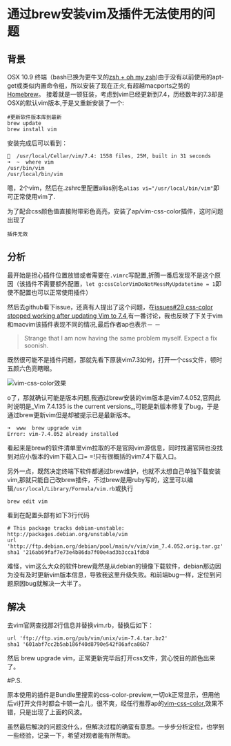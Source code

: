 通过brew安装vim及插件无法使用的问题
==============================================

## 背景
OSX 10.9 终端（bash已换为更牛叉的[zsh + oh my zsh](https://github.com/robbyrussell/oh-my-zsh))由于没有以前使用的apt-get或类似内置命令组，所以安装了现在正火,有超越macports之势的[Homebrew](http://brew.sh/)。
接着就是一顿狂装，考虑到vim已经更新到7.4，历经数年的7.3却是OSX的默认vim版本,于是又重新安装了一个:

    #更新软件版本库到最新
    brew update
    brew install vim

安装完成后可以看到：

    🍺  /usr/local/Cellar/vim/7.4: 1558 files, 25M, built in 31 seconds
    ➜  ~  where vim
    /usr/bin/vim
    /usr/local/bin/vim

嗯，2个vim，然后在.zshrc里配置alias别名`alias vi="/usr/local/bin/vim"`即可正常使用vim了.

为了配合css颜色值直接附带彩色高亮，安装了ap/vim-css-color插件，这时问题出现了

    插件无效

## 分析

最开始是担心插件位置放错或者需要在`.vimrc`写配置,折腾一番后发现不是这个原因（该插件不需要额外配置，`let g:cssColorVimDoNotMessMyUpdatetime = 1`即使不配置也可以正常使用插件）

然后去github看下issue，还真有人提出了这个问题，在[issues#29 css-color stopped working after updating Vim to 7.4](https://github.com/ap/vim-css-color/issues/29),有一番讨论，我也反映了下关于vim和macvim该插件表现不同的情况,最后作者ap也表示－ －  

> Strange that I am now having the same problem myself. Expect a fix soonish.

既然很可能不是插件问题，那就先看下原装vim7.3如何，打开一个css文件，顿时五颜六色亮瞎眼。

![vim-css-color效果](http://ap.github.io/vim-css-color/screenshot.png)    

o了，那就确认可能是版本问题,我通过brew安装的vim版本是vim7.4.052,官网此时说明是_Vim 7.4.135 is the current versions_,可能是新版本修复了bug，于是通过brew更新vim但是却被提示已是最新版本。

    ➜  www  brew upgrade vim
    Error: vim-7.4.052 already installed

看起来是brew的软件清单里vim拉取的不是官网vim源信息，同时找遍官网也没找到对应小版本的vim下载入口= =!只有很概括的vim7.4下载入口。

另外一点，既然决定终端下软件都通过brew维护，也就不太想自己单独下载安装vim,那就只能自己改brew插件，不过brew是用ruby写的，这里可以编辑`/usr/local/Library/Formula/vim.rb`或执行

    brew edit vim

看到在配置头部有如下3行代码

    # This package tracks debian-unstable: http://packages.debian.org/unstable/vim
    url 'http://ftp.debian.org/debian/pool/main/v/vim/vim_7.4.052.orig.tar.gz'
    sha1 '216ab69faf7e73e4b86da7f00e4ad3b3cca1fdb8

难怪，vim这么大众的软件brew竟然是从debian的镜像下载软件，debian那边因为没有及时更新vim版本信息，导致我这里升级失败。和前端bug一样，定位到问题原因bug就解决一大半了。

## 解决
去vim官网查找那2行信息并替换vim.rb，替换后如下：

    url 'ftp://ftp.vim.org/pub/vim/unix/vim-7.4.tar.bz2'
    sha1 '601abf7cc2b5ab186f40d8790e542f86afca86b7

然后 brew upgrade vim，正常更新完毕后打开css文件，赏心悦目的颜色出来了。

#P.S.

原本使用的插件是Bundle里搜索的css-color-preview,一切ok正常显示，但用他后vi打开文件时都会卡顿一会儿，很不爽，经任行推荐ap的[vim-css-color](https://github.com/ap/vim-css-color/),效果不错，只是出现了上面的风波。

虽然最后解决的问题没什么，但解决过程的确蛮有意思。一步步分析定位，也学到一些经验，记录一下，希望对观者能有所帮助。


